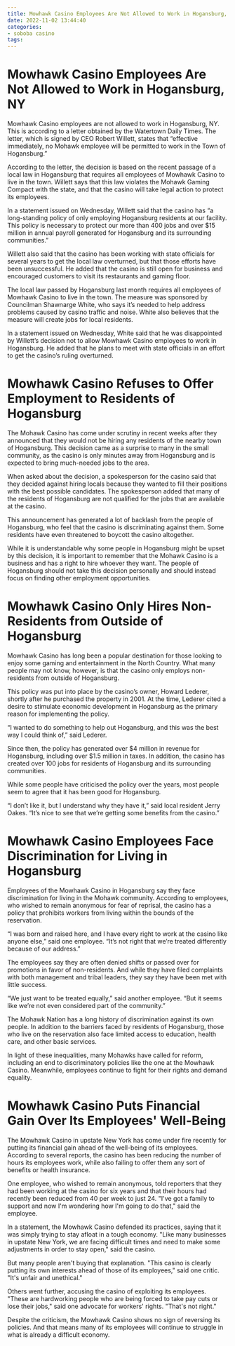 ```yaml
---
title: Mowhawk Casino Employees Are Not Allowed to Work in Hogansburg, NY
date: 2022-11-02 13:44:40
categories:
- soboba casino
tags:
---
```



#  Mowhawk Casino Employees Are Not Allowed to Work in Hogansburg, NY

Mowhawk Casino employees are not allowed to work in Hogansburg, NY. This is according to a letter obtained by the Watertown Daily Times. The letter, which is signed by CEO Robert Willett, states that “effective immediately, no Mohawk employee will be permitted to work in the Town of Hogansburg.”

According to the letter, the decision is based on the recent passage of a local law in Hogansburg that requires all employees of Mowhawk Casino to live in the town. Willett says that this law violates the Mohawk Gaming Compact with the state, and that the casino will take legal action to protect its employees.

In a statement issued on Wednesday, Willett said that the casino has “a long-standing policy of only employing Hogansburg residents at our facility. This policy is necessary to protect our more than 400 jobs and over $15 million in annual payroll generated for Hogansburg and its surrounding communities.”

Willett also said that the casino has been working with state officials for several years to get the local law overturned, but that those efforts have been unsuccessful. He added that the casino is still open for business and encouraged customers to visit its restaurants and gaming floor.

The local law passed by Hogansburg last month requires all employees of Mowhawk Casino to live in the town. The measure was sponsored by Councilman Shawnarge White, who says it’s needed to help address problems caused by casino traffic and noise. White also believes that the measure will create jobs for local residents.

In a statement issued on Wednesday, White said that he was disappointed by Willett’s decision not to allow Mowhawk Casino employees to work in Hogansburg. He added that he plans to meet with state officials in an effort to get the casino’s ruling overturned.

#  Mowhawk Casino Refuses to Offer Employment to Residents of Hogansburg

The Mohawk Casino has come under scrutiny in recent weeks after they announced that they would not be hiring any residents of the nearby town of Hogansburg. This decision came as a surprise to many in the small community, as the casino is only minutes away from Hogansburg and is expected to bring much-needed jobs to the area.

When asked about the decision, a spokesperson for the casino said that they decided against hiring locals because they wanted to fill their positions with the best possible candidates. The spokesperson added that many of the residents of Hogansburg are not qualified for the jobs that are available at the casino.

This announcement has generated a lot of backlash from the people of Hogansburg, who feel that the casino is discriminating against them. Some residents have even threatened to boycott the casino altogether.

While it is understandable why some people in Hogansburg might be upset by this decision, it is important to remember that the Mohawk Casino is a business and has a right to hire whoever they want. The people of Hogansburg should not take this decision personally and should instead focus on finding other employment opportunities.

#  Mowhawk Casino Only Hires Non-Residents from Outside of Hogansburg

Mowhawk Casino has long been a popular destination for those looking to enjoy some gaming and entertainment in the North Country. What many people may not know, however, is that the casino only employs non-residents from outside of Hogansburg.

This policy was put into place by the casino’s owner, Howard Lederer, shortly after he purchased the property in 2001. At the time, Lederer cited a desire to stimulate economic development in Hogansburg as the primary reason for implementing the policy.

“I wanted to do something to help out Hogansburg, and this was the best way I could think of,” said Lederer.

Since then, the policy has generated over $4 million in revenue for Hogansburg, including over $1.5 million in taxes. In addition, the casino has created over 100 jobs for residents of Hogansburg and its surrounding communities.

While some people have criticised the policy over the years, most people seem to agree that it has been good for Hogansburg.

“I don’t like it, but I understand why they have it,” said local resident Jerry Oakes. “It’s nice to see that we’re getting some benefits from the casino.”

#  Mowhawk Casino Employees Face Discrimination for Living in Hogansburg

Employees of the Mowhawk Casino in Hogansburg say they face discrimination for living in the Mohawk community. According to employees, who wished to remain anonymous for fear of reprisal, the casino has a policy that prohibits workers from living within the bounds of the reservation.

“I was born and raised here, and I have every right to work at the casino like anyone else,” said one employee. “It’s not right that we’re treated differently because of our address.”

The employees say they are often denied shifts or passed over for promotions in favor of non-residents. And while they have filed complaints with both management and tribal leaders, they say they have been met with little success.

“We just want to be treated equally,” said another employee. “But it seems like we’re not even considered part of the community.”

The Mohawk Nation has a long history of discrimination against its own people. In addition to the barriers faced by residents of Hogansburg, those who live on the reservation also face limited access to education, health care, and other basic services.

In light of these inequalities, many Mohawks have called for reform, including an end to discriminatory policies like the one at the Mowhawk Casino. Meanwhile, employees continue to fight for their rights and demand equality.

#  Mowhawk Casino Puts Financial Gain Over Its Employees' Well-Being

The Mowhawk Casino in upstate New York has come under fire recently for putting its financial gain ahead of the well-being of its employees. According to several reports, the casino has been reducing the number of hours its employees work, while also failing to offer them any sort of benefits or health insurance.

One employee, who wished to remain anonymous, told reporters that they had been working at the casino for six years and that their hours had recently been reduced from 40 per week to just 24. "I've got a family to support and now I'm wondering how I'm going to do that," said the employee.

In a statement, the Mowhawk Casino defended its practices, saying that it was simply trying to stay afloat in a tough economy. "Like many businesses in upstate New York, we are facing difficult times and need to make some adjustments in order to stay open," said the casino.

But many people aren't buying that explanation. "This casino is clearly putting its own interests ahead of those of its employees," said one critic. "It's unfair and unethical."

Others went further, accusing the casino of exploiting its employees. "These are hardworking people who are being forced to take pay cuts or lose their jobs," said one advocate for workers' rights. "That's not right."

Despite the criticism, the Mowhawk Casino shows no sign of reversing its policies. And that means many of its employees will continue to struggle in what is already a difficult economy.